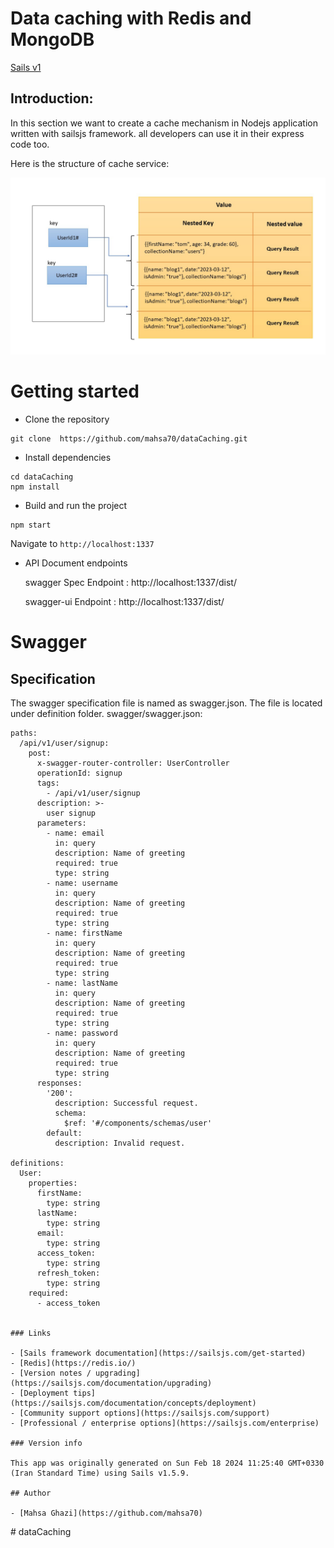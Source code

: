 # Data caching with Redis and MongoDB

[Sails v1](https://sailsjs.com)

## Introduction:

In this section we want to create a cache mechanism in Nodejs application written with sailsjs framework.
all developers can use it in their express code too.

Here is the structure of cache service:

![My Image](cacheDB.jpg)

# Getting started

- Clone the repository

```
git clone  https://github.com/mahsa70/dataCaching.git
```

- Install dependencies

```
cd dataCaching
npm install
```

- Build and run the project

```
npm start
```

Navigate to `http://localhost:1337`

- API Document endpoints

  swagger Spec Endpoint : http://localhost:1337/dist/

  swagger-ui Endpoint : http://localhost:1337/dist/

# Swagger

## Specification

The swagger specification file is named as swagger.json. The file is located under definition folder.
swagger/swagger.json:

```
paths:
  /api/v1/user/signup:
    post:
      x-swagger-router-controller: UserController
      operationId: signup
      tags:
        - /api/v1/user/signup
      description: >-
        user signup
      parameters:
        - name: email
          in: query
          description: Name of greeting
          required: true
          type: string
        - name: username
          in: query
          description: Name of greeting
          required: true
          type: string
        - name: firstName
          in: query
          description: Name of greeting
          required: true
          type: string
        - name: lastName
          in: query
          description: Name of greeting
          required: true
          type: string
        - name: password
          in: query
          description: Name of greeting
          required: true
          type: string
      responses:
        '200':
          description: Successful request.
          schema:
            $ref: '#/components/schemas/user'
        default:
          description: Invalid request.

definitions:
  User:
    properties:
      firstName:
        type: string
      lastName:
        type: string
      email:
        type: string
      access_token:
        type: string
      refresh_token:
        type: string
    required:
      - access_token


### Links

- [Sails framework documentation](https://sailsjs.com/get-started)
- [Redis](https://redis.io/)
- [Version notes / upgrading](https://sailsjs.com/documentation/upgrading)
- [Deployment tips](https://sailsjs.com/documentation/concepts/deployment)
- [Community support options](https://sailsjs.com/support)
- [Professional / enterprise options](https://sailsjs.com/enterprise)

### Version info

This app was originally generated on Sun Feb 18 2024 11:25:40 GMT+0330 (Iran Standard Time) using Sails v1.5.9.

## Author

- [Mahsa Ghazi](https://github.com/mahsa70)
```

#   d a t a C a c h i n g 
 
 
